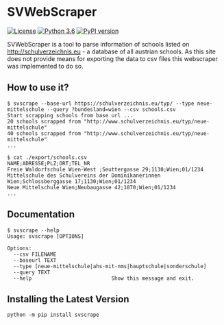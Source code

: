 # SVWebScraper
[![License](https://img.shields.io/badge/License-Apache_2.0-blue.svg)](https://opensource.org/licenses/Apache-2.0)
[![Python 3.6](https://img.shields.io/badge/python-3.6-blue.svg)](https://www.python.org/downloads/release/python-360/)
[![PyPI version](https://badge.fury.io/py/svscrape.svg)](https://badge.fury.io/py/svscrape)

SVWebScraper is a tool to parse information of schools listed on http://schulverzeichnis.eu - a database of all austrian schools.
As this site does not provide means for exporting the data to csv files this webscraper was implemented to do so.

## How to use it?
```
$ svscrape --base-url https://schulverzeichnis.eu/typ/ --type neue-mittelschule --query ?bundesland=wien --csv schools.csv
Start scrapping schools from base url ...
20 schools scrapped from "http://www.schulverzeichnis.eu/typ/neue-mittelschule"
40 schools scrapped from "http://www.schulverzeichnis.eu/typ/neue-mittelschule"
...

$ cat ./export/schools.csv
NAME;ADRESSE;PLZ;ORT;TEL_NR
Freie Waldorfschule Wien-West ;Seuttergasse 29;1130;Wien;01/1234
Mittelschule des Schulvereins der Dominikanerinnen Wien;Schlossberggasse 17;1130;Wien;01/1234
Neue Mittelschule Wien;Neubaugasse 42;1070;Wien;01/1234
...
```

## Documentation
```
$ svscrape --help
Usage: svscrape [OPTIONS]

Options:
  --csv FILENAME
  --baseurl TEXT
  --type [neue-mittelschule|ahs-mit-nms|hauptschule|sonderschule]
  --query TEXT
  --help                          Show this message and exit.
```

## Installing the Latest Version
```
python -m pip install svscrape
```